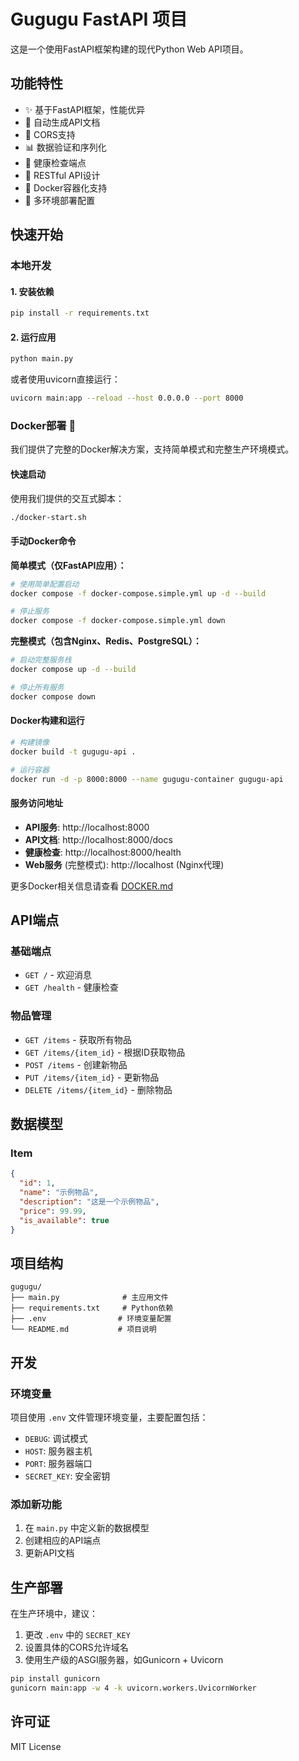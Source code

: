 # Gugugu FastAPI 项目

这是一个使用FastAPI框架构建的现代Python Web API项目。

## 功能特性

- ✨ 基于FastAPI框架，性能优异
- 📝 自动生成API文档
- 🔄 CORS支持
- 📊 数据验证和序列化
- 🏥 健康检查端点
- 🎯 RESTful API设计
- 🐳 Docker容器化支持
- 🚀 多环境部署配置

## 快速开始

### 本地开发

#### 1. 安装依赖

```bash
pip install -r requirements.txt
```

#### 2. 运行应用

```bash
python main.py
```

或者使用uvicorn直接运行：

```bash
uvicorn main:app --reload --host 0.0.0.0 --port 8000
```

### Docker部署 🐳

我们提供了完整的Docker解决方案，支持简单模式和完整生产环境模式。

#### 快速启动

使用我们提供的交互式脚本：

```bash
./docker-start.sh
```

#### 手动Docker命令

**简单模式（仅FastAPI应用）：**
```bash
# 使用简单配置启动
docker compose -f docker-compose.simple.yml up -d --build

# 停止服务
docker compose -f docker-compose.simple.yml down
```

**完整模式（包含Nginx、Redis、PostgreSQL）：**
```bash
# 启动完整服务栈
docker compose up -d --build

# 停止所有服务
docker compose down
```

#### Docker构建和运行

```bash
# 构建镜像
docker build -t gugugu-api .

# 运行容器
docker run -d -p 8000:8000 --name gugugu-container gugugu-api
```

#### 服务访问地址

- **API服务**: http://localhost:8000
- **API文档**: http://localhost:8000/docs
- **健康检查**: http://localhost:8000/health
- **Web服务** (完整模式): http://localhost (Nginx代理)

更多Docker相关信息请查看 [DOCKER.md](./DOCKER.md)

## API端点

### 基础端点
- `GET /` - 欢迎消息
- `GET /health` - 健康检查

### 物品管理
- `GET /items` - 获取所有物品
- `GET /items/{item_id}` - 根据ID获取物品
- `POST /items` - 创建新物品
- `PUT /items/{item_id}` - 更新物品
- `DELETE /items/{item_id}` - 删除物品

## 数据模型

### Item
```json
{
  "id": 1,
  "name": "示例物品",
  "description": "这是一个示例物品",
  "price": 99.99,
  "is_available": true
}
```

## 项目结构

```
gugugu/
├── main.py              # 主应用文件
├── requirements.txt     # Python依赖
├── .env                # 环境变量配置
└── README.md           # 项目说明
```

## 开发

### 环境变量

项目使用 `.env` 文件管理环境变量，主要配置包括：

- `DEBUG`: 调试模式
- `HOST`: 服务器主机
- `PORT`: 服务器端口
- `SECRET_KEY`: 安全密钥

### 添加新功能

1. 在 `main.py` 中定义新的数据模型
2. 创建相应的API端点
3. 更新API文档

## 生产部署

在生产环境中，建议：

1. 更改 `.env` 中的 `SECRET_KEY`
2. 设置具体的CORS允许域名
3. 使用生产级的ASGI服务器，如Gunicorn + Uvicorn

```bash
pip install gunicorn
gunicorn main:app -w 4 -k uvicorn.workers.UvicornWorker
```

## 许可证

MIT License
